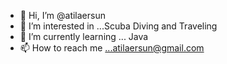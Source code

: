 - 👋 Hi, I’m @atilaersun
- 👀 I’m interested in ...Scuba Diving and Traveling
- 🌱 I’m currently learning ... Java
- 📫 How to reach me ...atilaersun@gmail.com

<!---
atilaersun/atilaersun is a ✨ special ✨ repository because its `README.md` (this file) appears on your GitHub profile.
You can click the Preview link to take a look at your changes.
--->
